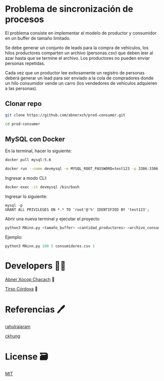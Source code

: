 # Problema de sincronización de procesos

El problema consiste en implementar el modelo de productor y consumidor en un buffer de
tamaño limitado.

Se debe generar un conjunto de leads para la compra de vehículos, los hilos productores
comparten un archivo (personas.csv) que deben leer al azar hasta que se termine el archivo. Los productores no pueden enviar personas repetidas.

Cada vez que un productor lee exitosamente un registro de personas deberá generar un lead
para ser enviado a la cola de compradores donde un hilo consumidor vende un carro (los
vendedores de vehículos adquieren a las personas).

## Clonar repo

```bash
git clone https://github.com/abnerxch/prod-consumer.git

cd prod-consumer
```

## MySQL con Docker

En la terminal, hacer lo siguiente:

```bash
docker pull mysql:5.6

docker run --name devmysql -e MYSQL_ROOT_PASSWORD=test123 -p 3306:3306 -d mysql:5.6
```

Ingresar a modo CLI:

```bash
docker exec -it devmysql /bin/bash
```
Ingresar lo siguiente:

```mysql
mysql -p
GRANT ALL PRIVILEGES ON *.* TO 'root'@'%' IDENTIFIED BY 'test123';
```

Abrir una nueva terminal y ejecutar el proyecto

```python
python3 MAinn.py <tamaño_buffer> <cantidad_productores> <archivo_consumidores> <con_sin_alternancia>
```

Ejemplo:

```python
python3 MAinn.py 100 5 consumidores.csv 1
```

# Developers :man_technologist:

[Abner Xocop Chacach](https://github.com/abnerxch) :ghost:

[Tirso Córdova](https://github.com/Tirsocb) :robot:

# Referencias :pen:

[rahulrajaram](https://gist.github.com/rahulrajaram/5934d2b786ed2c29dc418fafaa2830ad)

[ckhung](https://gist.github.com/ckhung/c5c155836e9485bb85e42d4f41027676)

# License :card_file_box:
[MIT](https://choosealicense.com/licenses/mit/)